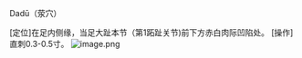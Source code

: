 Dadū（荥穴）

[定位]在足内侧缘，当足大趾本节（第1跖趾关节)前下方赤白肉际凹陷处。
[操作]直刺0.3-0.5寸。
![image.png](https://picgo18719498306.oss-cn-guangzhou.aliyuncs.com/20250423185935535.png)